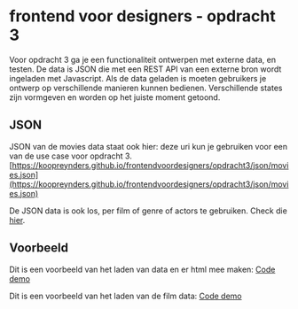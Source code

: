 # frontend voor designers - opdracht 3

Voor opdracht 3 ga je een functionaliteit ontwerpen met externe data, en testen. De data is JSON die met een REST API van een externe bron wordt ingeladen met Javascript. Als de data geladen is moeten gebruikers je ontwerp op verschillende manieren kunnen bedienen. Verschillende states zijn vormgeven en worden op het juiste moment getoond.

## JSON
JSON van de movies data staat ook hier:
deze uri kun je gebruiken voor een van de use case voor opdracht 3.
[https://koopreynders.github.io/frontendvoordesigners/opdracht3/json/movies.json](https://koopreynders.github.io/frontendvoordesigners/opdracht3/json/movies.json)

De JSON data is ook los, per film of genre of actors te gebruiken. Check die [hier](https://github.com/KoopReynders/frontendvoordesigners/tree/master/opdracht3/json).


## Voorbeeld

Dit is een voorbeeld van het laden van data en er html mee maken:
[Code demo](https://github.com/KoopReynders/frontendvoordesigners/blob/master/opdracht3/XMLHttpRequest/index.html)

Dit is een voorbeeld van het laden van de film data:
[Code demo](https://github.com/KoopReynders/frontendvoordesigners/blob/master/opdracht3/v1/index.html)
